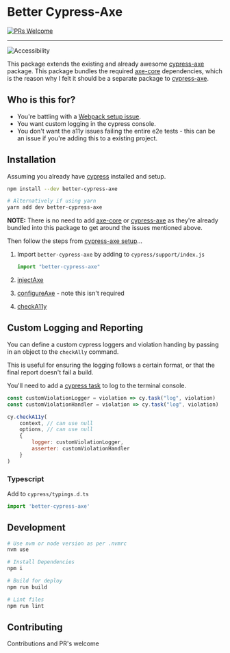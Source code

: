# Better Cypress-Axe

[![PRs Welcome](https://img.shields.io/badge/PRs-welcome-brightgreen.svg?style=flat-square)](http://makeapullrequest.com)

---

![Accessibility](https://i.giphy.com/ZNBkgQnQ7vWNuO8FRM.gif)

This package extends the existing and already awesome [cypress-axe] package. This package bundles the required [axe-core] dependencies, which is the reason why I felt it should be a separate package to [cypress-axe].

## Who is this for?

- You're battling with a [Webpack setup issue].
- You want custom logging in the cypress console.
- You don't want the a11y issues failing the entire e2e tests - this can be an issue if you're adding this to a existing project.

## Installation

Assuming you already have [cypress] installed and setup.

```sh
npm install --dev better-cypress-axe

# Alternatively if using yarn
yarn add dev better-cypress-axe
```

**NOTE:** There is no need to add [axe-core] or [cypress-axe] as they're already bundled into this package to get around the issues mentioned above.

Then follow the steps from [cypress-axe setup]...

1. Import `better-cypress-axe` by adding to `cypress/support/index.js`

    ```js
    import "better-cypress-axe"
    ```

1. [injectAxe](https://github.com/avanslaars/cypress-axe#cyinjectaxe)
1. [configureAxe](https://github.com/avanslaars/cypress-axe#cyconfigureaxe) - note this isn't required
1. [checkA11y](https://github.com/avanslaars/cypress-axe#cychecka11y)

## Custom Logging and Reporting

You can define a custom cypress loggers and violation handing by passing in an object to the `checkAlly` command.

This is useful for ensuring the logging follows a certain format, or that the final report doesn't fail a build.

You'll need to add a [cypress task] to log to the terminal console.

```js
const customViolationLogger = violation => cy.task("log", violation)
const customViolationHandler = violation => cy.task("log", violation)

cy.checkA11y(
    context, // can use null
    options, // can use null
    {
        logger: customViolationLogger,
        asserter: customViolationHandler
    }
)
```

### Typescript

Add to `cypress/typings.d.ts`

```js
import 'better-cypress-axe'
```

## Development

```sh
# Use nvm or node version as per .nvmrc
nvm use

# Install Dependencies
npm i

# Build for deploy
npm run build

# Lint files
npm run lint
```

## Contributing

Contributions and PR's welcome

<!-- MARKDOWN REFERENCES -->

[axe-core]: https://github.com/dequelabs/axe-core
[cypress]: https://www.cypress.io/
[cypress-axe]: https://github.com/avanslaars/cypress-axe
[cypress-axe setup]: https://github.com/avanslaars/cypress-axe#include-the-commands
[cypress task]: https://docs.cypress.io/api/commands/task.html#Usage
[webpack setup issue]: https://github.com/avanslaars/cypress-axe/issues/7
